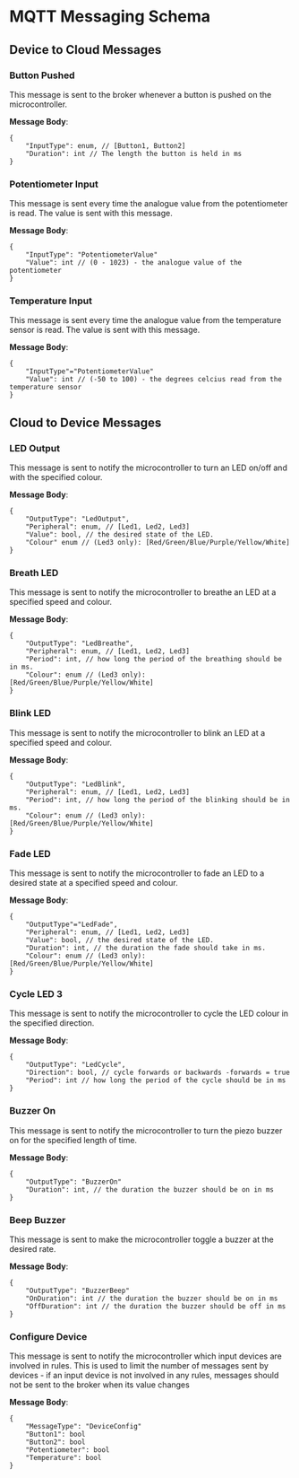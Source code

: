 # MQTT Messaging Schema

## Device to Cloud Messages

### Button Pushed

This message is sent to the broker whenever a button is pushed on the microcontroller.

**Message Body**: 
```
{
    "InputType": enum, // [Button1, Button2]
    "Duration": int // The length the button is held in ms
}
``` 

### Potentiometer Input

This message is sent every time the analogue value from the potentiometer is read. The value is sent with this message.

**Message Body**:
```
{
    "InputType": "PotentiometerValue"
    "Value": int // (0 - 1023) - the analogue value of the potentiometer  
}
``` 

### Temperature Input

This message is sent every time the analogue value from the temperature sensor is read. The value is sent with this message.

**Message Body**:
```
{
    "InputType"="PotentiometerValue"
    "Value": int // (-50 to 100) - the degrees celcius read from the temperature sensor
}
```

## Cloud to Device Messages

### LED Output

This message is sent to notify the microcontroller to turn an LED on/off and with the specified colour. 

**Message Body**:
```
{
    "OutputType": "LedOutput",
    "Peripheral": enum, // [Led1, Led2, Led3]
    "Value": bool, // the desired state of the LED.
    "Colour" enum // (Led3 only): [Red/Green/Blue/Purple/Yellow/White]
}
``` 

### Breath LED

This message is sent to notify the microcontroller to breathe an LED at a specified speed and colour.

**Message Body**:
```
{
    "OutputType": "LedBreathe",
    "Peripheral": enum, // [Led1, Led2, Led3]
    "Period": int, // how long the period of the breathing should be in ms.
    "Colour": enum // (Led3 only): [Red/Green/Blue/Purple/Yellow/White]
}
``` 

### Blink LED

This message is sent to notify the microcontroller to blink an LED at a specified speed and colour.

**Message Body**:
``` 
{
    "OutputType": "LedBlink",
    "Peripheral": enum, // [Led1, Led2, Led3]
    "Period": int, // how long the period of the blinking should be in ms.
    "Colour": enum // (Led3 only): [Red/Green/Blue/Purple/Yellow/White]
}
``` 

### Fade LED

This message is sent to notify the microcontroller to fade an LED to a desired state at a specified speed and colour.

**Message Body**:
``` 
{
    "OutputType"="LedFade",
    "Peripheral": enum, // [Led1, Led2, Led3]
    "Value": bool, // the desired state of the LED.
    "Duration": int, // the duration the fade should take in ms.
    "Colour": enum // (Led3 only): [Red/Green/Blue/Purple/Yellow/White]
}
``` 

### Cycle LED 3

This message is sent to notify the microcontroller to cycle the LED colour in the specified direction. 

**Message Body**:
```
{
    "OutputType": "LedCycle",
    "Direction": bool, // cycle forwards or backwards -forwards = true
    "Period": int // how long the period of the cycle should be in ms 
}
``` 

### Buzzer On

This message is sent to notify the microcontroller to turn the piezo buzzer on for the specified length of time. 

**Message Body**:
```
{
    "OutputType": "BuzzerOn"
    "Duration": int, // the duration the buzzer should be on in ms 
}
``` 

### Beep Buzzer

This message is sent to make the microcontroller toggle a buzzer at the desired rate. 

**Message Body**:
``` 
{
    "OutputType": "BuzzerBeep"
    "OnDuration": int // the duration the buzzer should be on in ms 
    "OffDuration": int // the duration the buzzer should be off in ms 
}
``` 

### Configure Device

This message is sent to notify the microcontroller which input devices are involved in rules. This is used to limit the number of messages sent by devices - if an input device is not involved in any rules, messages should not be sent to the broker when its value changes

**Message Body**:
```
{
    "MessageType": "DeviceConfig"
    "Button1": bool
    "Button2": bool
    "Potentiometer": bool
    "Temperature": bool
}
```